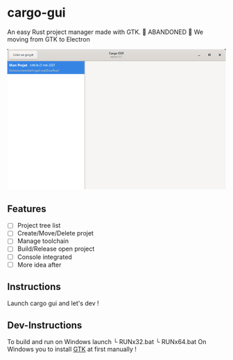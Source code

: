# cargo-gui
An easy Rust project manager made with GTK. 
🚧 ABANDONED 🚧 We moving from GTK to Electron

![Home image](https://github.com/Mihawka/cargo-gui/blob/main/Home%20image.png?raw=true)

## Features
- [ ] Project tree list
- [ ] Create/Move/Delete projet
- [ ] Manage toolchain
- [ ] Build/Release open project
- [ ] Console integrated
- [ ] More idea after

## Instructions
Launch cargo gui and let's dev !

## Dev-Instructions
To build and run on Windows launch 
└ RUNx32.bat
└ RUNx64.bat
On Windows you to install [GTK](https://www.gtk.org/docs/installations/windows/) at first manually !

